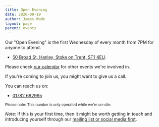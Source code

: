 ```yaml
---
title: Open Evening
date: 2020-09-19
author: James Wade
layout: page
parent: events
---
```


Our "Open Evening" is the first Wednesday of every month from 7PM for anyone to attend.

* [50 Broad St, Hanley, Stoke on Trent, ST1 4EU](https://w3w.co/artist.watch.rents).

Please check [our calendar](https://www.google.com/calendar/embed?src=00nfs1crll5qrehok98qmmitlc%40group.calendar.google.com&ctz=Europe/London) for other events we're involved in.

If you're coming to join us, you might want to give us a call.

You can reach us on:

* <a href="tel:01782692995">01782 692995</a>

<small>Please note: This number is only operated while we're on-site.</small>

*Note:* If this is your first time, then it might be worth getting in touch and introducing yourself through our [mailing list or social media first](/contact).
